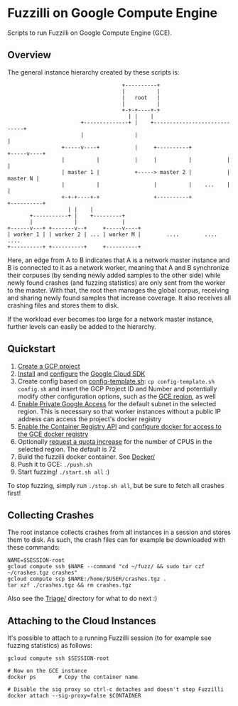 # Fuzzilli on Google Compute Engine

Scripts to run Fuzzilli on Google Compute Engine (GCE).

## Overview

The general instance hierarchy created by these scripts is:

                                        +----------+
                                        |          |
                                        |   root   |
                                        |          |
                                        +-+-+----+-+
                                          | |    |
                           +--------------+ |    +-----------------------------+
                           |                |                                  |
                     +-----v----+           |     +----------+           +-----v----+
                     |          |           |     |          |           |          |
                     | master 1 |           +-----> master 2 |           | master N |
                     |          |                 |          |    ...    |          |
                     +-+-+----+-+                 +----------+           +----------+
                       | |    |
           +-----------+ |    +---------+
           |             |              |
    +------v---+ +-------v--+     +-----v----+
    | worker 1 | | worker 2 | ... | worker M |        ....        ....        ....
    +----------+ +----------+     +----------+

Here, an edge from A to B indicates that A is a network master instance and B is connected to it as a network worker, meaning that A and B synchronize their corpuses (by sending newly added samples to the other side) while newly found crashes (and fuzzing statistics) are only sent from the worker to the master. With that, the root then manages the global corpus, receiving and sharing newly found samples that increase coverage. It also receives all crashing files and stores them to disk.

If the workload ever becomes too large for a network master instance, further levels can easily be added to the hierarchy.

## Quickstart

1. [Create a GCP project](https://cloud.google.com/resource-manager/docs/creating-managing-projects)
2. [Install](https://cloud.google.com/sdk/install) and [configure](https://cloud.google.com/sdk/docs/initializing) the [Google Cloud SDK](https://cloud.google.com/sdk)
3. Create config based on [config-template.sh](./config-template.sh): `cp config-template.sh config.sh` and insert the GCP Project ID and Number and potentially modify other configuration options, such as the [GCE region](https://cloud.google.com/compute/docs/regions-zones), as well
4. [Enable Private Google Access](https://cloud.google.com/vpc/docs/configure-private-google-access#configuring_access_to_google_services_from_internal_ips) for the default subnet in the selected region. This is necessary so that worker instances without a public IP address can access the project's docker registry
5. [Enable the Container Registry API](https://cloud.google.com/container-registry/docs/quickstart) and [configure docker for access to the GCE docker registry](https://cloud.google.com/container-registry/docs/quickstart#add_the_image_to)
6. Optionally [request a quota increase](https://cloud.google.com/compute/quotas) for the number of CPUS in the selected region. The default is 72
7. Build the fuzzilli docker container. See [Docker/](../Docker)
8. Push it to GCE: `./push.sh`
9. Start fuzzing! `./start.sh all` :)

To stop fuzzing, simply run `./stop.sh all`, but be sure to fetch all crashes first!

## Collecting Crashes

The root instance collects crashes from all instances in a session and stores them to disk. As such, the crash files can for example be downloaded with these commands:

    NAME=$SESSION-root
    gcloud compute ssh $NAME --command "cd ~/fuzz/ && sudo tar czf ~/crashes.tgz crashes"
    gcloud compute scp $NAME:/home/$USER/crashes.tgz .
    tar xzf ./crashes.tgz && rm crashes.tgz

Also see the [Triage/](../Triage) directory for what to do next :)

## Attaching to the Cloud Instances

It's possible to attach to a running Fuzzilli session (to for example see fuzzing statistics) as follows:

    gcloud compute ssh $SESSION-root

    # Now on the GCE instance
    docker ps       # Copy the container name

    # Disable the sig proxy so ctrl-c detaches and doesn't stop Fuzzilli
    docker attach --sig-proxy=false $CONTAINER

